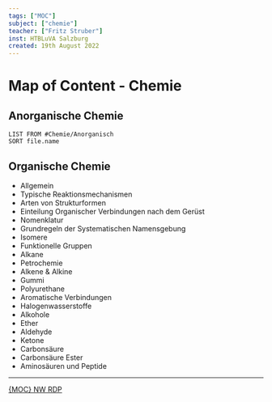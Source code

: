 ```yaml
---
tags: ["MOC"]
subject: ["chemie"]
teacher: ["Fritz Struber"]
inst: HTBLuVA Salzburg
created: 19th August 2022
---
```


# Map of Content - Chemie

## Anorganische Chemie

```dataview
LIST FROM #Chemie/Anorganisch 
SORT file.name

```

## Organische Chemie

 - Allgemein
 - Typische Reaktionsmechanismen
 - Arten von Strukturformen
 - Einteilung Organischer Verbindungen nach dem Gerüst
 - Nomenklatur
 - Grundregeln der Systematischen Namensgebung
 - Isomere
 - Funktionelle Gruppen
 - Alkane
 - Petrochemie
 - Alkene & Alkine
 - Gummi
 - Polyurethane
 - Aromatische Verbindungen
 - Halogenwasserstoffe
 - Alkohole
 - Ether
 - Aldehyde
 - Ketone
 - Carbonsäure
 - Carbonsäure Ester
 - Aminosäuren und Peptide

---

[{MOC} NW RDP]({MOC}%20NW%20RDP.md)